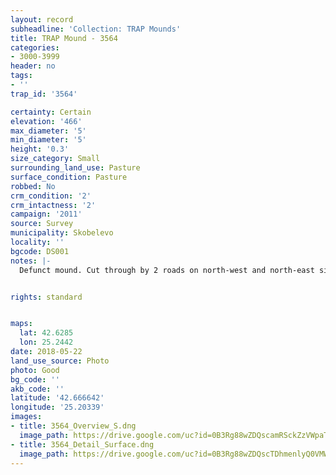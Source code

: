 ```yaml
---
layout: record
subheadline: 'Collection: TRAP Mounds'
title: TRAP Mound - 3564
categories:
- 3000-3999
header: no
tags:
- ''
trap_id: '3564'

certainty: Certain
elevation: '466'
max_diameter: '5'
min_diameter: '5'
height: '0.3'
size_category: Small
surrounding_land_use: Pasture
surface_condition: Pasture
robbed: No
crm_condition: '2'
crm_intactness: '2'
campaign: '2011'
source: Survey
municipality: Skobelevo
locality: ''
bgcode: DS001
notes: |-
  Defunct mound. Cut through by 2 roads on north-west and north-east sides. Heavily damaged by agricultural activity and r]construction of roads. No obvious robbers' trench's.


rights: standard


maps:
  lat: 42.6285
  lon: 25.2442
date: 2018-05-22
land_use_source: Photo
photo: Good
bg_code: ''
akb_code: ''
latitude: '42.666642'
longitude: '25.20339'
images:
- title: 3564_Overview_S.dng
  image_path: https://drive.google.com/uc?id=0B3Rg88wZDQscamRSckZzVWpaTVk
- title: 3564_Detail_Surface.dng
  image_path: https://drive.google.com/uc?id=0B3Rg88wZDQscTDhmenlyQ0VMWGc
---
```

